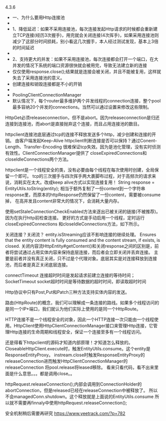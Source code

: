 4.3.6
 * 一、为什么要用Http连接池
 *
 * 1、降低延迟：如果不采用连接池，每次连接发起Http请求的时候都会重新建立TCP连接(经历3次握手)，用完就会关闭连接(4次挥手)，如果采用连接池则减少了这部分时间损耗，别小看这几次握手，本人经过测试发现，基本上3倍的时间延迟
 *
 * 2、支持更大的并发：如果不采用连接池，每次连接都会打开一个端口，在大并发的情况下系统的端口资源很快就会被用完，导致无法建立新的连接
 * 仅仅使用response.close();结果就是连接会被关闭，并且不能被复用，这样就失去了采用连接池的意义。
 * 创建连接和销毁连接都是不小的开销
 *
 * PoolingClientConnectionManager
 * 默认情况下，每个router最多维护两个并发线程的connection连接，整个pool最多容纳20个并发的connections。当然可以通过设置来修改这些限制。
 
HttpGet必须releaseconnection，但不是abort。因为releaseconnection是归还连接到连接池，而abort是直接抛弃这个连接，而且占用连接池的数目。

httpclient连接池底层通过tcp的连接不释放发送多个http，减少创建和连接的开销。
由客户端发起Keep-Alive
httpclient判断连接是否可以保持？通过Conent-Length、Transfer-Encoding
很难保证tcp失效。因为是池化管理，没有实时侦测有效性。ClientConnectionManager提供了 closeExpiredConnections和closeIdleConnections两个方法。

httpclient是一个线程安全的类，没有必要由每个线程在每次使用时创建，全局保留一个即可。
tcp的三次握手与四次挥手两大裹脚布过程，对于高频次的请求来说，消耗实在太大。改成keep alive方式以实现连接复用！
String response = EntityUtils.toString(entity);
相当于额外复制了一份content到一个字符串response里，而原本的httpResponse仍然保留了一份content，需要被consume掉，
在高并发且content非常大的情况下，会消耗大量内存。

使用setStaleConnectionCheckEnabled方法来逐出已被关闭的链接(不被推荐)。因为在执行http前检查连接。
更好的方式是手动启用一个线程，定时运行closeExpiredConnections 和closeIdleConnections方法，如下所示。

关闭连接？关闭流？
entity.isStreaming应该不影响连接的继续处理。
Ensures that the entity content is fully consumed and the content stream, if exists, is closed.
关闭内容流HttpEntity#getContent()和关闭response之间的区别是，前者将尝试通过占用实体内容来保持底层连接，而后者会立即关闭并丢弃连接。
主要是前者并没有真正关闭，只不过是个代理对象。底层其实是对连接释放到连接池，而后者是真正关闭底层连接。

connectTimeout
连接超时时间是发起请求前建立连接的等待时间；
SocketTimeout
socket超时时间是等待数据的超时时间，即读取超时时间

Http协议中只有Post,Put和Patch三种方法支持实体内容的发送。

路由(HttpRoute)的概念，我们可以理解成一条连接的路线。如果多个线程访问的是同一个IP+端口，我们就认为他们实际上使用的是同一个HttpRoute。

HTTP连接不是一个线程安全的对象，因此一个HTTP连接一次只能由一个线程使用。HttpClient使用HttpClientConnectionManager接口来管理Http连接，它管理Http连接的生命周期和线程安全，保证一个连接至多有一个线程访问。

还是得看下httpclient的源码才知道内部原理！才知道怎么释放的。
CloseableHttpClient.execute时，触发EntityUtils.consume。这个entity是ResponseEntityProxy。
instream.close时触发ResponseEntityProxy的releaseConnection进而触发HttpClientConnectionManager的releaseConnection
将pool.release将leased移除。
看来只看代码，看不出来里面是什么意思。。。都是调用close。。

httpRequest.releaseConnection();内部会调用到ConnectionHolder的abortConnection，但是released已经在releaseConnection中被释放了。
所以不会managedConn.shutdown。这个释放就是上面说的EntityUtils.consume
所以就不需要再finnaly中使用httpRequest.releaseConnection();


安全机制稍后需要再研究
https://www.yeetrack.com/?p=782
